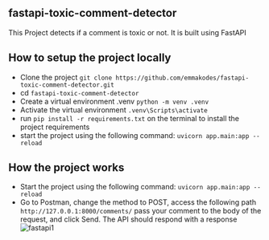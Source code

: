 ## fastapi-toxic-comment-detector
This Project detects if a comment is toxic or not. It is built using FastAPI
## How to setup the project locally
- Clone the project 
`git clone https://github.com/emmakodes/fastapi-toxic-comment-detector.git`
- cd `fastapi-toxic-comment-detector`
- Create a virtual environment .venv
`python -m venv .venv`
- Activate the virtual environment
`.venv\Scripts\activate`
- run `pip install -r requirements.txt` on the terminal to install the project requirements
- start the project using the following command:
`uvicorn app.main:app --reload`

## How the project works
- Start the project using the following command:
`uvicorn app.main:app --reload`
- Go to Postman, change the method to POST, access the following path `http://127.0.0.1:8000/comments/` pass your comment to the body of the request, and click Send. The API should respond with a response
![fastapi1](https://github.com/emmakodes/fastapi-toxic-comment-detector/assets/34986076/d999a46c-379f-4845-928b-1851dccd782d)
